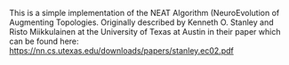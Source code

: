 This is a simple implementation of the NEAT Algorithm (NeuroEvolution of Augmenting Topologies.
Originally described by Kenneth O. Stanley and Risto Miikkulainen at the University of Texas at Austin
in their paper which can be found here: https://nn.cs.utexas.edu/downloads/papers/stanley.ec02.pdf
